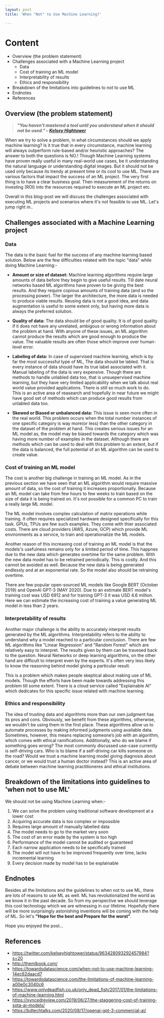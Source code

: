 ```yaml
---
layout: post
title: 'When "Not" to Use Machine Learning?'

---
```


# Content

* Overview (the problem statement)
* Challenges associated with a Machine Learning project
    * Data
    * Cost of training an ML model
    * Interpretability of results
    * Ethics and responsibility
* Breakdown of the limitations into guidelines to not to use ML
* Endnotes
* References

## Overview (the problem statement)

> ***"You haven't mastered a tool until you understand when it should not be used." – <a href="https://twitter.com/kelseyhightower/status/963428093292457984?s=20">Kelsey Hightower</a>***


When we try to solve a problem, in what circumstances should we apply machine learning? Is it true that in every circumstance, machine learning will always outperform rule-based and/or heuristic approaches? The answer to both the questions is NO.! Though Machine Learning systems have proven really useful in many real-world use cases, be it understanding the natural language or understanding digital images. But it should not be used only because its trendy at present time or its cool to use ML. There are various factors that impact the success of an ML project. The very first thing is to have a clear business goal. Then measurement of the returns on investing (ROI) into the resources required to execute an ML project etc.

Overall in this blog-post we will discuss the challenges associated with executing ML projects and scenarios where it's not feasible to use ML. Let's jump right in..

## Challenges associated with a Machine Learning project

### Data

The data is the basic fuel for the success of any machine learning based solution. Below are the few difficulties related with the topic "data" while doing Machine Learning:-

* **Amount or size of dataset:** Machine learning algorithms require large amounts of data before they begin to give useful results. Till date neural networks based ML algorithms have proven to be giving the best results. And they require copious amounts of training data (and so the processing power). The larger the architecture, the more data is needed to produce viable results. Reusing data is not a good idea, and data augmentation is useful to some extent only, but having more data is always the preferred solution.

* **Quality of data:** The data should be of good quality. It is of good quality if it does not have any unrelated, ambigous or wrong information about the problem at hand. With anyone of these issues, an ML algorithm cannot produce the results which are good enough to produce the value. The valuable results are often those which improve over human-level error. 

* **Labeling of data:** In case of supervised machine learning, which is by far the most successful type of ML, The data should be labled. That is every instance of data should have its true label associated with it. Manual labeling of the data is very expensive. Though there are methods to handle unlabled data too, that is unsuepervised machine learning, but they have very limited applicability when we talk about real world value provided applications. There is still so much work to do. This is an active area of reasearch and hopefully in near future we might have good set of methods which can produce good results from unlabled data too.

* **Skewed or Biased or unbalanced data:** This issue is seen more often in the real world. This problem occurs when the total number instances of one specific category is way more(or less) than the other category in the dataset of the problem at hand. This creates serious issues for an ML model as, the model may be biased towards the category which was having more number of examples in the dataset. Although there are methods which can be used to deal with this problem to an extent, but if the data is balanced, the full potential of an ML algorithm can be used to create value.

### Cost of training an ML model

The cost is another big challenge in training an ML model. As in the previous section we have seen that an ML algorithm would require massive amount of data, so the cost of training it increases proportionally. Because an ML model can take from few hours to few weeks to train based on the size of data it is being trained on. It's not possible for a common PC to train a really large ML model. 

The ML model involves complex calculation of matrix operations while training. It often requires specialized hardware designed specifically for this task. GPUs, TPUs are few such examples. They come with thier associated costs. There are cloud providers (AWS, Azure, GCP) which provide ML environments as a service, to train and operationalize the ML models.

Another reason of this increasing cost of training an ML model is that the models's usefulness remains only for a limited period of time. This happnes due to the new data which generates overtime for the same problem. With the new data model has to be retrained periodically. This is costly. And this cannot be avoided as well. Because the new data is being generated endlessly and at an exponential rate. So the model also should be retraining overtime.

There are few popular open-sourced ML models like Google BERT (October 2019) and OpenAI GPT-3 (MAY 2020). Due to an estimate BERT model's training cost was USD 6912 and for training GPT-3 it was USD 4.6 million. Here we can estimate the increasing cost of training a value generating ML model in less than 2 years.

### Interpretability of results

Another major challenge is the ability to accurately interpret results generated by the ML algorithms. Interpretability refers to the ability to understand why a model reached to a particular conclusion. There are few ML algorithms like "Linear Regression" and "Random Forest" which are relatively easy to interpret. The results given by them can be travesed back to the question. Neural Networks or deep learning algorithms, on the other hand are difficult to interpret even by the experts. It's often very less likely to know the reasoning behind model giving a particular result.

This is a problem which makes people skeptical about making use of ML models. Though the efforts have been made towards addressing this problem till some extent. There is a cloud service called "Explainable AI" which dedicates for this specific issue related with machine learning.


### Ethics and responsibility

The idea of trusting data and algorithms more than our own judgment has its pros and cons. Obviously, we benefit from these algorithms, otherwise, we wouldn’t be using them in the first place. These algorithms allow us to automate processes by making informed judgments using available data. Sometimes, however, this means replacing someone’s job with an algorithm, which comes with ethical ramifications. Additionally, who do we blame if something goes wrong? The most commonly discussed use-case currently is self-driving cars. Who is to blame if a self-driving car kills someone on the road? Would we trust a machine learning model giving diagnosis about cancer, or we would trust a human doctor instead? This is an active area of debate between machine learning practitioneres and ethical institutions. 


## Breakdown of the limitations into guidelines to 'when not to use ML'

We should not be using Machine Learning when:-

1. We can solve the problem using traditional software development at a lower cost
2. Acquiring accurate data is too complex or impossible
3. Requires large amount of manually labelled data
4. The model needs to go to the market very soon
5. The cost of an error made by the system is too high
6. Performance of the model cannot be audited or guaranteed
7. Each narrow application needs to be specifically trained
8. The model will not have to be improved frequently over time, lacks incremental learning
9. Every decision made by model has to be explainable

## Endnotes

Besides all the limitations and the guidelines to when not to use ML, there are lots of reasons to use ML as well. ML has revolutionalized the world as we know it in the past decade. So from my perspective we should leverage this cool technology which we are witnessing in our lifetime. Hopefully there will be more surprisingly astonishing inventions will be coming with the help of ML. So let's **"Hope for the best and Prepare for the worst"**. 



Hope you enjoyed the post...

## References

* <a href="https://twitter.com/kelseyhightower/status/963428093292457984?s=20">https://twitter.com/kelseyhightower/status/963428093292457984?s=20</a>
* <a href="http://themlbook.com/">http://themlbook.com/</a>
* <a href="https://towardsdatascience.com/when-not-to-use-machine-learning-14ec62daacd7">https://towardsdatascience.com/when-not-to-use-machine-learning-14ec62daacd7</a>
* <a href="https://towardsdatascience.com/the-limitations-of-machine-learning-a00e0c3040c6">https://towardsdatascience.com/the-limitations-of-machine-learning-a00e0c3040c6</a>
* <a href="https://www.onlydeadfish.co.uk/only_dead_fish/2017/01/the-limitations-of-machine-learning.html">https://www.onlydeadfish.co.uk/only_dead_fish/2017/01/the-limitations-of-machine-learning.html</a>
* <a href="https://syncedreview.com/2019/06/27/the-staggering-cost-of-training-sota-ai-models/">https://syncedreview.com/2019/06/27/the-staggering-cost-of-training-sota-ai-models/</a>
* <a href="https://bdtechtalks.com/2020/08/17/openai-gpt-3-commercial-ai/">https://bdtechtalks.com/2020/08/17/openai-gpt-3-commercial-ai/</a>
